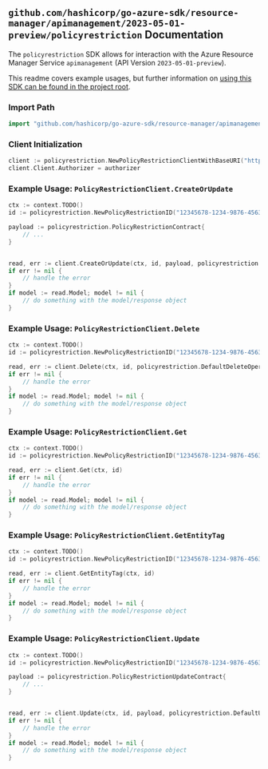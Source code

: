 
## `github.com/hashicorp/go-azure-sdk/resource-manager/apimanagement/2023-05-01-preview/policyrestriction` Documentation

The `policyrestriction` SDK allows for interaction with the Azure Resource Manager Service `apimanagement` (API Version `2023-05-01-preview`).

This readme covers example usages, but further information on [using this SDK can be found in the project root](https://github.com/hashicorp/go-azure-sdk/tree/main/docs).

### Import Path

```go
import "github.com/hashicorp/go-azure-sdk/resource-manager/apimanagement/2023-05-01-preview/policyrestriction"
```


### Client Initialization

```go
client := policyrestriction.NewPolicyRestrictionClientWithBaseURI("https://management.azure.com")
client.Client.Authorizer = authorizer
```


### Example Usage: `PolicyRestrictionClient.CreateOrUpdate`

```go
ctx := context.TODO()
id := policyrestriction.NewPolicyRestrictionID("12345678-1234-9876-4563-123456789012", "example-resource-group", "serviceValue", "policyRestrictionIdValue")

payload := policyrestriction.PolicyRestrictionContract{
	// ...
}


read, err := client.CreateOrUpdate(ctx, id, payload, policyrestriction.DefaultCreateOrUpdateOperationOptions())
if err != nil {
	// handle the error
}
if model := read.Model; model != nil {
	// do something with the model/response object
}
```


### Example Usage: `PolicyRestrictionClient.Delete`

```go
ctx := context.TODO()
id := policyrestriction.NewPolicyRestrictionID("12345678-1234-9876-4563-123456789012", "example-resource-group", "serviceValue", "policyRestrictionIdValue")

read, err := client.Delete(ctx, id, policyrestriction.DefaultDeleteOperationOptions())
if err != nil {
	// handle the error
}
if model := read.Model; model != nil {
	// do something with the model/response object
}
```


### Example Usage: `PolicyRestrictionClient.Get`

```go
ctx := context.TODO()
id := policyrestriction.NewPolicyRestrictionID("12345678-1234-9876-4563-123456789012", "example-resource-group", "serviceValue", "policyRestrictionIdValue")

read, err := client.Get(ctx, id)
if err != nil {
	// handle the error
}
if model := read.Model; model != nil {
	// do something with the model/response object
}
```


### Example Usage: `PolicyRestrictionClient.GetEntityTag`

```go
ctx := context.TODO()
id := policyrestriction.NewPolicyRestrictionID("12345678-1234-9876-4563-123456789012", "example-resource-group", "serviceValue", "policyRestrictionIdValue")

read, err := client.GetEntityTag(ctx, id)
if err != nil {
	// handle the error
}
if model := read.Model; model != nil {
	// do something with the model/response object
}
```


### Example Usage: `PolicyRestrictionClient.Update`

```go
ctx := context.TODO()
id := policyrestriction.NewPolicyRestrictionID("12345678-1234-9876-4563-123456789012", "example-resource-group", "serviceValue", "policyRestrictionIdValue")

payload := policyrestriction.PolicyRestrictionUpdateContract{
	// ...
}


read, err := client.Update(ctx, id, payload, policyrestriction.DefaultUpdateOperationOptions())
if err != nil {
	// handle the error
}
if model := read.Model; model != nil {
	// do something with the model/response object
}
```
